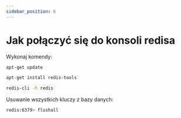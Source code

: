 ```yaml
---
sidebar_position: 6
---
```


# Jak połączyć się do konsoli redisa

Wykonaj komendy:

```bash
apt-get update
```

```bash
apt-get install redis-tools
```

```bash
redis-cli -h redis
```


Usuwanie wszystkich kluczy z bazy danych:
```bash
redis:6379> flushall
```
